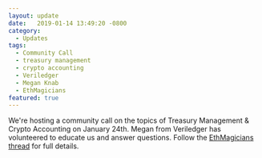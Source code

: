 ```yaml
---
layout: update
date:   2019-01-14 13:49:20 -0800
category:
  - Updates
tags:
  - Community Call
  - treasury management
  - crypto accounting
  - Veriledger
  - Megan Knab
  - EthMagicians
featured: true
---
```

We're hosting a community call on the topics of Treasury Management & Crypto Accounting on January 24th. Megan from Veriledger has volunteered to educate us and answer questions. Follow the [EthMagicians thread](https://ethereum-magicians.org/t/community-call-with-megan-knab-treasury-management-crypto-accounting-jan-24th-2019-8am-pst/2420) for full details.
